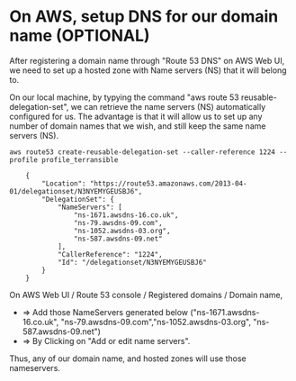 # On AWS, setup DNS for our domain name (OPTIONAL)

After registering a domain name through "Route 53 DNS" on AWS Web UI, we need to set up a hosted zone
with Name servers (NS) that it will belong to. 

On our local machine, by typying the command "aws route 53 reusable-delegation-set", 
we can retrieve the name servers (NS) automatically configured for us.
The advantage is that it will allow us to set up any number of domain names that we wish, 
and still keep the same name servers (NS).


```console
aws route53 create-reusable-delegation-set --caller-reference 1224 --profile profile_terransible

    {
        "Location": "https://route53.amazonaws.com/2013-04-01/delegationset/N3NYEMYGEUSBJ6", 
        "DelegationSet": {
            "NameServers": [
                "ns-1671.awsdns-16.co.uk", 
                "ns-79.awsdns-09.com", 
                "ns-1052.awsdns-03.org", 
                "ns-587.awsdns-09.net"
            ], 
            "CallerReference": "1224", 
            "Id": "/delegationset/N3NYEMYGEUSBJ6"
        }
    }
```

On AWS Web UI / Route 53 console / Registered domains / Domain name,
- => Add those NameServers generated below ("ns-1671.awsdns-16.co.uk", "ns-79.awsdns-09.com","ns-1052.awsdns-03.org", "ns-587.awsdns-09.net")
- => By Clicking on "Add or edit name servers". 

Thus, any of our domain name, and hosted zones will use those nameservers. 

